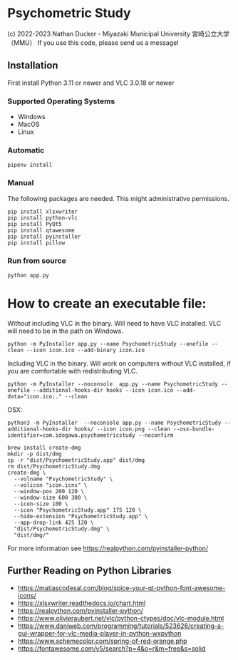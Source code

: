 # Psychometric Study

(c) 2022-2023 Nathan Ducker - Miyazaki Municipal University 宮崎公立大学（MMU）
If you use this code, please send us a message!

## Installation

First install Python 3.11 or newer and VLC 3.0.18 or newer

### Supported Operating Systems
- Windows
- MacOS
- Linux

### Automatic
```
pipenv install
```

### Manual

The following packages are needed. This might administrative permissions.

```
pip install xlsxwriter
pip install python-vlc
pip install PyQt5
pip install qtawesome
pip install pyinstaller
pip install pillow
```


### Run from source
```
python app.py
```

# How to create an executable file:

Without including VLC in the binary. Will need to have VLC installed. VLC will need to be in the path on Windows.

```
python -m PyInstaller app.py --name PsychometricStudy --onefile --clean --icon icon.ico --add-binary icon.ico
```

Including VLC in the binary. Will work on computers without VLC installed, if you are comfortable with redistributing VLC.

```
python -m PyInstaller --noconsole  app.py --name PsychometricStudy --onefile --additional-hooks-dir hooks --icon icon.ico --add-data="icon.ico;." --clean
```

OSX:

```
python3 -m PyInstaller  --noconsole app.py --name PsychometricStudy --additional-hooks-dir hooks/ --icon icon.png --clean --osx-bundle-identifier=com.idogawa.psychometricstudy --noconfirm

brew install create-dmg
mkdir -p dist/dmg
cp -r "dist/PsychometricStudy.app" dist/dmg
rm dist/PsychometricStudy.dmg
create-dmg \
  --volname "PsychometricStudy" \
  --volicon "icon.icns" \
  --window-pos 200 120 \
  --window-size 600 300 \
  --icon-size 100 \
  --icon "PsychometricStudy.app" 175 120 \
  --hide-extension "PsychometricStudy.app" \
  --app-drop-link 425 120 \
  "dist/PsychometricStudy.dmg" \
  "dist/dmg/"
```

For more information see https://realpython.com/pyinstaller-python/


## Further Reading on Python Libraries
- https://matiascodesal.com/blog/spice-your-qt-python-font-awesome-icons/
- https://xlsxwriter.readthedocs.io/chart.html
- https://realpython.com/pyinstaller-python/
- https://www.olivieraubert.net/vlc/python-ctypes/doc/vlc-module.html
- https://www.daniweb.com/programming/tutorials/523626/creating-a-gui-wrapper-for-vlc-media-player-in-python-wxpython
- https://www.schemecolor.com/spring-of-red-orange.php
- https://fontawesome.com/v5/search?p=4&o=r&m=free&s=solid